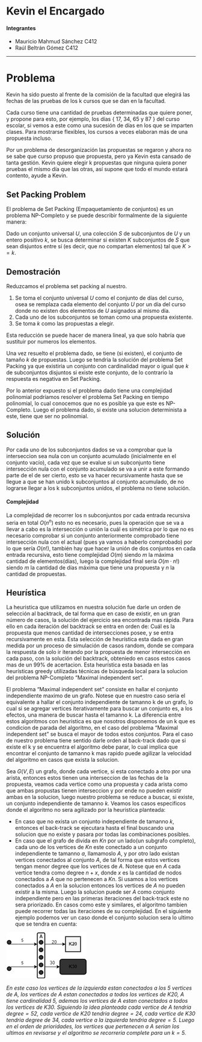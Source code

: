 # Kevin el Encargado

#### Integrantes

- Mauricio Mahmud Sánchez C412 
- Raúl Beltrán Gómez C412 

---

# Problema 

Kevin ha sido puesto al frente de la comisión de la facultad que elegirá las fechas de las pruebas de los k cursos que se dan en la facultad.

Cada curso tiene una cantidad de pruebas determinadas que quiere poner, y propone para esto, por ejemplo, los días { 17, 34, 65 y 87 } del curso escolar, si vemos a este como una sucesión de días en los que se imparten clases. Para mostrarse flexibles, los cursos a veces elaboran más de una propuesta incluso.

Por un problema de desorganización las propuestas se regaron y ahora no se sabe que curso propuso que propuesta, pero ya Kevin esta cansado de tanta gestión. Kevin quiere elegir k propuestas que ninguna quiera poner pruebas el mismo día que las otras, así supone que todo el mundo estará contento, ayude a Kevin.


## Set Packing Problem

El problema de Set Packing (Empaquetamiento de conjuntos) es un problema NP-Completo y se puede describir formalmente de la siguiente manera:

Dado un conjunto universal $U$, una colección $S$ de subconjuntos de $U$ y un entero positivo $k$, se busca determinar si existen $K$ subconjuntos de $S$ que sean disjuntos entre sí (es decir, que no compartan elementos) tal que $K >= k$.


## Demostración

Reduzcamos el problema set packing al nuestro. 

1. Se toma el conjunto universal $U$ como el conjunto de días del curso, osea se remplaza cada elemento del conjunto $U$ por un día del curso donde no existen dos elementos de $U$ asignados al mismo día.
2. Cada uno de los subconjuntos se toman como una propuesta existente.
3. Se toma $k$ como las propuestas a elegir.

Esta reducción se puede hacer de manera lineal, ya que solo habría que sustituir por numeros los elementos.

Una vez resuelto el problema dado, se tiene (si existen),  el conjunto de tamaño $k$ de propuestas. Luego se tendria la solución del problema Set Packing ya que existiría un conjunto con cardinalidad mayor o igual que $k$ de subconjuntos disjuntos si existe este conjunto, de lo contrario la respuesta es negativa en Set Packing. 

Por lo anterior expuesto si el problema dado tiene una complejidad polinomial podríamos resolver el problema Set Packing en tiempo polinomial, lo cual conocemos que no es posible ya que este es NP-Completo. Luego el problema dado, si existe una solucion determinista a este, tiene que ser no polinomial. 


## Solución

Por cada uno de los subconjuntos dados se va a comprobar que la interseccion sea nula con un conjunto acumulado (inicialmente en el conjunto vacío), cada vez que se evalue si un subconjunto tiene intersección nula con el conjunto acumulado se va a unir a este formando parte de el de ser cierto, esto se va hacer recursivamente hasta que se llegue a que se han unido k subconjuntos al conjunto acumulado, de no lograrse llegar a los k subconjuntos unidos, el problema no tiene solución.

#### Complejidad
La complejidad de recorrer los n subconjuntos por cada entrada recursiva seria en total $O(n^n)$ esto no es necesario, pues la operación que se va a llevar a cabo es la intersección o unión la cuál es simétrica por lo que no es necesario comprobar si un conjunto anteriormente comprobado tiene intersección nula con el actual (pues ya vamos a haberlo comprobado) por lo que sería $O(n!)$, también hay que hacer la unión de dos conjuntos en cada entrada recursiva, esto tiene complejidad $O(m)$ siendo $m$ la máxima cantidad de elementos(días), luego la complejidad final sería $O(m·n!)$ siendo $m$ la cantidad de días máxima que tiene una propuesta y $n$ la cantidad de propuestas. 


## Heurística

La heuristica que utilizamos en nuestra solución fue darle un orden de selección al backtrack, de tal forma que en caso de existir, en un gran número de casos, la solución del ejercicio sea encontrada mas rápida. Para ello en cada iteración del backtrack se entra en orden de: Cuál es la propuesta que menos cantidad de intersecciones posee, y se entra recursivamente en esta. Esta selección de heurística esta dada en gran medida por un proceso de simulación de casos random, donde se compara la respuesta de solo ir iterando por la propuesta de menor intersección en cada paso, con la solución del backtrack, obteniedo en casos estos casos mas de un 99% de acertacion. Esta heurística esta basada en las heurísticas greedy utilizadas técnicas de búsqueda local para la solucion del problema NP-Completo “Maximal independent set”. 

El problema “Maximal independent set” consiste en hallar el conjunto independiente maximo de un grafo. Notese que en nuestro caso seria el equivalente a hallar el conjunto independiente de tamanno k de un grafo, lo cual si se agregar vertices iterativamente para buscar un conjunto es, a los efectos, una manera de buscar hasta el tamanno k. La diferencia entre estos algoritmos con heuristica es que nosotros disponemos de un k que es condicion de parada del algoritmo, en el caso del problema “Maximal independent set” se busca el mayor de todos estos conjuntos. Para el caso de nuestro problema tiene sentido darle orden al back-track dado que si existe el k y se encuentra el algoritmo debe parar, lo cual implica que encontrar el conjunto de tamanno k mas rapido puede agilizar la velocidad del algoritmo en casos que exista la solucion. 

Sea $G(V,E)$ un grafo, donde cada vertice, si esta conectado a otro por una arista, entonces estos tienen una interseccion de las fechas de la propuesta, veamos cada vertice como una propuesta y cada arista como que ambas propustas tienen interseccion y por ende no pueden existir ambas en la solucion, luego nuestro problema se reduce a buscar, si existe, un conjunto independiente de tamanno $k$. Veamos los casos especificos donde el algoritmo no sera agilizado por la heuristica planteada:

- En caso que no exista un conjunto independiente de tamanno $k$, entonces el back-track se ejecutara hasta el final buscando una solucion que no existe y pasara por todas las combinaciones posibles.
- En caso que el grafo de divida en $Kn$ por un lado(un subgrafo completo), cada uno de los vertices de $Kn$ este conectado a un conjunto independiente te tamanno $a$, llamamoslo $A$, y por otro lado existan vertices conectados al conjunto $A$, de tal forma que estos vertices tengan menor degree que los vertices de $A$. Notese que en $A$ cada vertice tendra como degree $n+x$, donde $x$ es la cantidad de nodos conectados a $A$ que no pertenecen a $Kn$. Si usamos a los vertices conectados a $A$ en la solucion entonces los vertices de $A$ no pueden existir a la misma. Luego la solucion puede ser $A$ como conjunto independiente pero en las primeras iteraciones del back-track este no sera priorizado. En casos como este y similares, el algoritmo tambien puede recorrer todas las iteraciones de su complejidad. En el siguiente ejemplo podemos ver un caso donde el conjunto solucion sera lo ultimo que se tendra en cuenta:

![Diagrama sin título.drawio.png](readme_data/Diagrama_sin_ttulo.drawio.png)

*En este caso los vertices de la izquierda estan conectados a los $5$ vertices de $A$, los vertices de $A$ estan conectados a todos los vertices de $K20$, $A$ tiene cardinalidad $5$, ademas los vertices de $A$ estan conectados a todos los vertices de $K30$. Siguiendo la idea planteada cada vertice de $A$ tendria $degree = 52$, cada vertice de $K20$ tendria $degree = 24$, cada vertice de K30 tendria degree de $34$, cada vertice a la izquierda tendria $degree = 5$. Luego en el orden de prioridades, los vertices que pertenecen a $A$ serian los ultimos en revisarse y el algoritmo se recorreria complete para un $k = 5$.*

